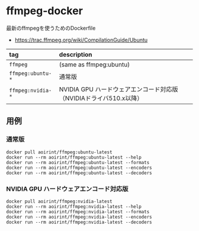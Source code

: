 # ffmpeg-docker
最新のffmpegを使うためのDockerfile

- <https://trac.ffmpeg.org/wiki/CompilationGuide/Ubuntu>

|tag|description|
|:--|:--|
|`ffmpeg`|(same as ffmpeg:ubuntu)|
|`ffmpeg:ubuntu-*`|通常版|
|`ffmpeg:nvidia-*`|NVIDIA GPU ハードウェアエンコード対応版（NVIDIAドライバ510.x以降）|

## 用例

### 通常版

```shell
docker pull aoirint/ffmpeg:ubuntu-latest
docker run --rm aoirint/ffmpeg:ubuntu-latest --help
docker run --rm aoirint/ffmpeg:ubuntu-latest --formats
docker run --rm aoirint/ffmpeg:ubuntu-latest --encoders
docker run --rm aoirint/ffmpeg:ubuntu-latest --decoders
```

### NVIDIA GPU ハードウェアエンコード対応版

```shell
docker pull aoirint/ffmpeg:nvidia-latest
docker run --rm aoirint/ffmpeg:nvidia-latest --help
docker run --rm aoirint/ffmpeg:nvidia-latest --formats
docker run --rm aoirint/ffmpeg:nvidia-latest --encoders
docker run --rm aoirint/ffmpeg:nvidia-latest --decoders
```
